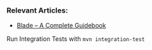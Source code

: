 ### Relevant Articles: 

- [Blade – A Complete Guidebook](https://www.maixuanviet.com/) 

Run Integration Tests with `mvn integration-test`

